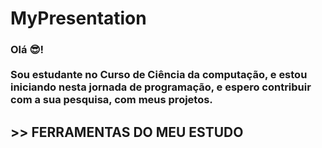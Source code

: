# MyPresentation
<!DOCTYPE html>
<html>
 <p>
  <h3>
  Olá 😎!<br><br>
  Sou estudante no Curso de Ciência da computação, e estou iniciando nesta jornada de programação, e espero contribuir com a sua pesquisa, com meus projetos.<br>
  <h2> >> FERRAMENTAS DO MEU ESTUDO<br>
</html>
